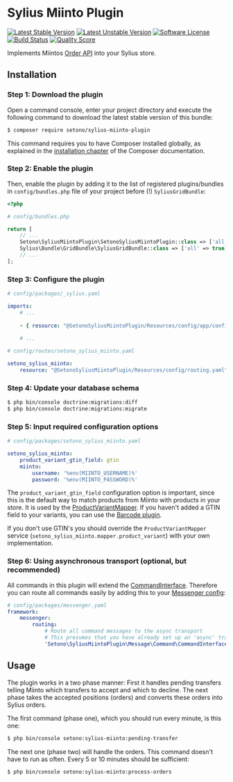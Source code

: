# Sylius Miinto Plugin

[![Latest Stable Version][ico-version]][link-packagist]
[![Latest Unstable Version][ico-unstable-version]][link-packagist]
[![Software License][ico-license]](LICENSE)
[![Build Status][ico-travis]][link-travis]
[![Quality Score][ico-code-quality]][link-code-quality]

Implements Miintos [Order API](http://www.integrations.miinto.net/order-api) into your Sylius store.

## Installation

### Step 1: Download the plugin

Open a command console, enter your project directory and execute the following command to download the latest stable version of this bundle:

```bash
$ composer require setono/sylius-miinto-plugin
```

This command requires you to have Composer installed globally, as explained in the [installation chapter](https://getcomposer.org/doc/00-intro.md) of the Composer documentation.


### Step 2: Enable the plugin

Then, enable the plugin by adding it to the list of registered plugins/bundles
in `config/bundles.php` file of your project before (!) `SyliusGridBundle`:

```php
<?php

# config/bundles.php

return [
    // ...
    Setono\SyliusMiintoPlugin\SetonoSyliusMiintoPlugin::class => ['all' => true],
    Sylius\Bundle\GridBundle\SyliusGridBundle::class => ['all' => true],
    // ...
];
```

### Step 3: Configure the plugin

```yaml
# config/packages/_sylius.yaml

imports:
    # ...
    
    - { resource: "@SetonoSyliusMiintoPlugin/Resources/config/app/config.yaml" }
    
    # ...

```

```yaml
# config/routes/setono_sylius_miinto.yaml

setono_sylius_miinto:
    resource: "@SetonoSyliusMiintoPlugin/Resources/config/routing.yaml"
```

### Step 4: Update your database schema

```bash
$ php bin/console doctrine:migrations:diff
$ php bin/console doctrine:migrations:migrate
```

### Step 5: Input required configuration options
```yaml
# config/packages/setono_sylius_miinto.yaml

setono_sylius_miinto:
    product_variant_gtin_field: gtin
    miinto:
        username: '%env(MIINTO_USERNAME)%'
        password: '%env(MIINTO_PASSWORD)%'
```

The `product_variant_gtin_field` configuration option is important, since this is the default way to match products
from Miinto with products in your store. It is used by the [ProductVariantMapper](src/Mapper/ProductVariantMapper.php).
If you haven't added a GTIN field to your variants, you can use the [Barcode plugin](https://github.com/loevgaard/SyliusBarcodePlugin).

If you don't use GTIN's you should override the `ProductVariantMapper` service (`setono_sylius_miinto.mapper.product_variant`) with your own implementation.

### Step 6: Using asynchronous transport (optional, but recommended)

All commands in this plugin will extend the [CommandInterface](src/Message/Command/CommandInterface.php).
Therefore you can route all commands easily by adding this to your [Messenger config](https://symfony.com/doc/current/messenger.html#routing-messages-to-a-transport):

```yaml
# config/packages/messenger.yaml
framework:
    messenger:
        routing:
            # Route all command messages to the async transport
            # This presumes that you have already set up an 'async' transport
            'Setono\SyliusMiintoPlugin\Message\Command\CommandInterface': async
```

## Usage

The plugin works in a two phase manner: First it handles pending transfers telling Miinto which transfers
to accept and which to decline. The next phase takes the accepted positions (orders) and converts these orders
into Sylius orders.

The first command (phase one), which you should run every minute, is this one:

```bash
$ php bin/console setono:sylius-miinto:pending-transfer
```

The next one (phase two) will handle the orders. This command doesn't have to run as often. Every 5 or 10 minutes should be sufficient:

```bash
$ php bin/console setono:sylius-miinto:process-orders
```

[ico-version]: https://poser.pugx.org/setono/sylius-miinto-plugin/v/stable
[ico-unstable-version]: https://poser.pugx.org/setono/sylius-miinto-plugin/v/unstable
[ico-license]: https://poser.pugx.org/setono/sylius-miinto-plugin/license
[ico-travis]: https://travis-ci.com/Setono/SyliusMiintoPlugin.svg?branch=master
[ico-code-quality]: https://scrutinizer-ci.com/g/Setono/SyliusMiintoPlugin/badges/quality-score.png?b=master

[link-packagist]: https://packagist.org/packages/setono/sylius-miinto-plugin
[link-travis]: https://travis-ci.com/Setono/SyliusMiintoPlugin
[link-code-quality]: https://scrutinizer-ci.com/g/Setono/SyliusMiintoPlugin

